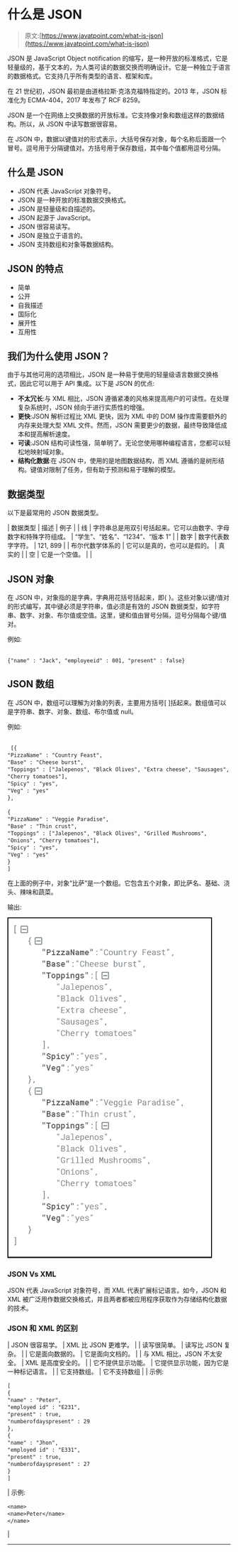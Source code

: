 # 什么是 JSON

> 原文:[https://www.javatpoint.com/what-is-json](https://www.javatpoint.com/what-is-json)

JSON 是 JavaScript Object notification 的缩写，是一种开放的标准格式，它是轻量级的，基于文本的，为人类可读的数据交换而明确设计。它是一种独立于语言的数据格式。它支持几乎所有类型的语言、框架和库。

在 21 世纪初，JSON 最初是由道格拉斯·克洛克福特指定的。2013 年，JSON 标准化为 ECMA-404，2017 年发布了 RCF 8259。

JSON 是一个在网络上交换数据的开放标准。它支持像对象和数组这样的数据结构。所以，从 JSON 中读写数据很容易。

在 JSON 中，数据以键值对的形式表示，大括号保存对象，每个名称后面跟一个冒号。逗号用于分隔键值对。方括号用于保存数组，其中每个值都用逗号分隔。

## 什么是 JSON

*   JSON 代表 JavaScript 对象符号。
*   JSON 是一种开放的标准数据交换格式。
*   JSON 是轻量级和自描述的。
*   JSON 起源于 JavaScript。
*   JSON 很容易读写。
*   JSON 是独立于语言的。
*   JSON 支持数组和对象等数据结构。

## JSON 的特点

*   简单
*   公开
*   自我描述
*   国际化
*   展开性
*   互用性

## 我们为什么使用 JSON？

由于与其他可用的选项相比，JSON 是一种易于使用的轻量级语言数据交换格式，因此它可以用于 API 集成。以下是 JSON 的优点:

*   **不太冗长**:与 XML 相比，JSON 遵循紧凑的风格来提高用户的可读性。在处理复杂系统时，JSON 倾向于进行实质性的增强。
*   **更快**:JSON 解析过程比 XML 更快，因为 XML 中的 DOM 操作库需要额外的内存来处理大型 XML 文件。然而，JSON 需要更少的数据，最终导致降低成本和提高解析速度。
*   **可读**:JSON 结构可读性强，简单明了。无论您使用哪种编程语言，您都可以轻松地映射域对象。
*   **结构化数据**:在 JSON 中，使用的是地图数据结构，而 XML 遵循的是树形结构。键值对限制了任务，但有助于预测和易于理解的模型。

## 数据类型

以下是最常用的 JSON 数据类型。

| 数据类型 | 描述 | 例子 |
| 线 | 字符串总是用双引号括起来。它可以由数字、字母数字和特殊字符组成。 | “学生”、“姓名”、“1234”、“版本 1” |
| 数字 | 数字代表数字字符。 | 121, 899 |
| 布尔代数学体系的 | 它可以是真的，也可以是假的。 | 真实的 |
| 空 | 它是一个空值。 |  |

## JSON 对象

在 JSON 中，对象指的是字典，字典用花括号括起来，即{ }。这些对象以键/值对的形式编写，其中键必须是字符串，值必须是有效的 JSON 数据类型，如字符串、数字、对象、布尔值或空值。这里，键和值由冒号分隔，逗号分隔每个键/值对。

例如:

```

{"name" : "Jack", "employeeid" : 001, "present" : false}

```

## JSON 数组

在 JSON 中，数组可以理解为对象的列表，主要用方括号[ ]括起来。数组值可以是字符串、数字、对象、数组、布尔值或 null。

例如:

```

 [{
"PizzaName" : "Country Feast",
"Base" : "Cheese burst",
"Toppings" : ["Jalepenos", "Black Olives", "Extra cheese", "Sausages", "Cherry tomatoes"],
"Spicy" : "yes",
"Veg" : "yes"
},

{
"PizzaName" : "Veggie Paradise", 
"Base" : "Thin crust",
"Toppings" : ["Jalepenos", "Black Olives", "Grilled Mushrooms", "Onions", "Cherry tomatoes"],
"Spicy" : "yes",
"Veg" : "yes"
}
]

```

在上面的例子中，对象“比萨”是一个数组。它包含五个对象，即比萨名、基础、浇头、辣味和蔬菜。

输出:

![What is JSON](img/a1715f7e0e13c0de79d23df1031542ef.png)

### JSON Vs XML

JSON 代表 JavaScript 对象符号，而 XML 代表扩展标记语言。如今，JSON 和 XML 被广泛用作数据交换格式，并且两者都被应用程序获取作为存储结构化数据的技术。

### JSON 和 XML 的区别

| JSON 很容易学。 | XML 比 JSON 更难学。 |
| 读写很简单。 | 读写比 JSON 复杂。 |
| 它是面向数据的。 | 它是面向文档的。 |
| 与 XML 相比，JSON 不太安全。 | XML 是高度安全的。 |
| 它不提供显示功能。 | 它提供显示功能，因为它是一种标记语言。 |
| 它支持数组。 | 它不支持数组 |
| 示例:

```
[
{
"name" : "Peter",
"employed id" : "E231",
"present" : true,
"numberofdayspresent" : 29
},
{
"name" : "Jhon",
"employed id" : "E331",
"present" : true,
"numberofdayspresent" : 27
}
]
```

 | 示例:

```
<name>
<name>Peter</name>
</name>
```

 |

* * *
